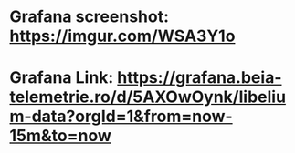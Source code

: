 # Grafana screenshot: https://imgur.com/WSA3Y1o
# Grafana Link: https://grafana.beia-telemetrie.ro/d/5AXOwOynk/libelium-data?orgId=1&from=now-15m&to=now
